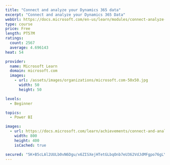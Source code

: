 ```yaml
---
title: "Connect and analyze your Dynamics 365 data​"
excerpt: "Connect and analyze your Dynamics 365 Data​"
webUrl: https://docs.microsoft.com/en-us/learn/modules/connect-analyze-dynamics-365-data/
type: course
price: Free
length: PT57M
ratings:
  count: 2567
  average: 4.696143
heat: 54

provider:
  name: Microsoft Learn
  domain: microsoft.com
  images:
    - url: /assets/images/organizations/microsoft.com-50x50.jpg
      width: 50
      height: 50

levels:
  - Beginner

topics:
  - Power BI

images:
  - url: https://docs.microsoft.com/learn/achievements/connect-and-analyze-your-microsoft-dynamics-365-data-social.png
    width: 800
    height: 400
    isCached: true

secured: "5K+B5cLAl2UULb0vN6Dgu/x6ZISXejHTetGLbqOnb7eU362VdJdMFgpo76gLYL88uin3jNFeZ7r69BSiFSPOFlZboXQK71Sp9UtGBKan09c4Ty7cu75gcv9Diwk3FPkO+HipdFd6Kg6bpGkIh4DUBGvuNXrjLivpH6XS+O6QWuR/H/8KWu1vyxekoZxs1lmeWIcW0TWVjSV5thLrpeSg2kmIWiKYKKzI6hTJxKBDncrQn9SXLTiIa6GGypFRL1upxVn5EO2gc3QWVF5br8eRO962/BzSLLrv8QIUtIufuL8LoIWSZI/lvnUI6sLlLeN4dHvOECTRCkXEyfK8VIQ2aNToR4PZN6d7Erx7uofUOsdluH2sgm9FS9a6n7t1X57BT6Hr11noF/l2f3JR4QkSwYJyGRN+aFLvJd1ZaemZMnE=;vYW2yJwwT3OhshTXI1cinA=="
---
```



